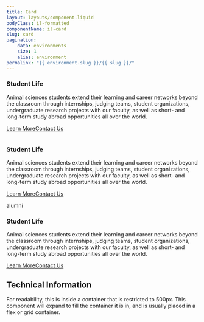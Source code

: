 ```yaml
---
title: Card
layout: layouts/component.liquid
bodyClass: il-formatted
componentName: il-card
slug: card
pagination:
    data: environments
    size: 1
    alias: environment
permalink: "{{ environment.slug }}/{{ slug }}/"
---
```

<div class="template-information" data-name="default">
<h3>Student Life</h3>
<p>Animal sciences students extend their learning and career networks beyond
the classroom through internships, judging teams, student organizations, undergraduate research
projects with our faculty, as well as short- and long-term study abroad opportunities all over the world. </p>
<p class="il-buttons"><a href="#" class="il-button">Learn More</a><a href="#" class="il-button">Contact Us</a></p>
</div>

<div class="template-information" data-name="with-image">
<img src="https://picsum.photos/300/300" alt="">
<h3>Student Life</h3>
<p>Animal sciences students extend their learning and career networks beyond
the classroom through internships, judging teams, student organizations, undergraduate research
projects with our faculty, as well as short- and long-term study abroad opportunities all over the world. </p>
<p class="il-buttons"><a href="#" class="il-button">Learn More</a><a href="#" class="il-button">Contact Us</a></p>
</div>

<div class="template-information" data-name="with-icon">
<div class="il-icon">alumni</div>
<h3>Student Life</h3>
<p>Animal sciences students extend their learning and career networks beyond
the classroom through internships, judging teams, student organizations, undergraduate research
projects with our faculty, as well as short- and long-term study abroad opportunities all over the world. </p>
<p class="il-buttons"><a href="#" class="il-button">Learn More</a><a href="#" class="il-button">Contact Us</a></p>
</div>

## Technical Information

For readability, this is inside a container that is restricted to 500px. This component will expand to fill the container it is in, and is usually placed in a flex or grid container. 

